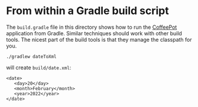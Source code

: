 # From within a Gradle build script

The `build.gradle` file in this directory shows how to run the
[CoffeePot](https://coffeepot.nineml.org) application from Gradle.
Similar techniques should work with other build tools. The nicest
part of the build tools is that they manage the classpath for you.

```
./gradlew dateToXml
```

will create `build/date.xml`:

```
<date>
   <day>20</day>
   <month>February</month>
   <year>2022</year>
</date>
```
